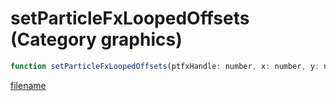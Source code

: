 # setParticleFxLoopedOffsets (Category graphics)

```js
function setParticleFxLoopedOffsets(ptfxHandle: number, x: number, y: number, z: number, rotX: number, rotY: number, rotZ: number): void
```

[filename](setParticleFxLoopedOffsets_m.md ':include')